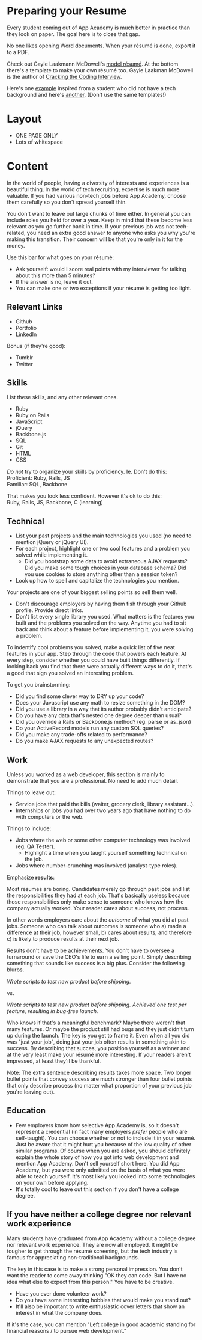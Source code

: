 # Preparing your Resume
Every student coming out of App Academy is much better in practice than they look on paper. The goal here is to close that gap.    

No one likes opening Word documents. When your résumé is done, export it to a PDF.    

Check out Gayle Laakmann McDowell's [model résumé][glm-resume]. At the bottom there's a template to make your own résumé too. Gayle Laakman McDowell is the author of [Cracking the Coding Interview][cracking-interview].

Here's one [example][non-tech-resume-1] inspired from a student who did not have a tech background and here's [another][non-tech-resume-2]. (Don't use the same templates!)

[glm-resume]: http://www.careercup.com/resume
[cracking-interview]: http://www.crackingthecodinginterview.com/
[non-tech-resume-1]: ./non-technical-resume.pdf
[non-tech-resume-2]: ./non-technical-resume2.pdf

# Layout
* ONE PAGE ONLY
* Lots of whitespace


# Content

In the world of people, having a diversity of interests and experiences is a beautiful thing. In the world of tech recruiting, expertise is much more valuable. If you had various non-tech jobs before App Academy, choose them carefully so you don't spread yourself thin.    
 
You don't want to leave out large chunks of time either. In general you can include roles you held for over a year. Keep in mind that these become less relevant as you go further back in time. If your previous job was not tech-related, you need an extra good answer to anyone who asks you why you're making this transition. Their concern will be that you're only in it for the money.    

 Use this bar for what goes on your résumé:
* Ask yourself: would I score real points with my interviewer for talking about this more than 5 minutes?
* If the answer is no, leave it out.
* You can make one or two exceptions if your résumé is getting too
  light.



## Relevant Links
* Github
* Portfolio
* LinkedIn

Bonus (if they're good):
* Tumblr
* Twitter

## Skills
 List these skills, and any other relevant ones.
* Ruby
* Ruby on Rails
* JavaScript
* jQuery
* Backbone.js
* SQL
* Git
* HTML
* CSS

 *Do not* try to organize your skills by proficiency. Ie. Don't do this:    
    Proficient: Ruby, Rails, JS    
    Familiar: SQL, Backbone

 That makes you look less confident. However it's ok to do this:    
    Ruby, Rails, JS, Backbone, C (learning)

## Technical
* List your past projects and the main technologies you used (no need to mention jQuery or jQuery UI).
* For each project, highlight one or two cool features and a problem you solved while implementing it.
	* Did you bootstrap some data to avoid extraneous AJAX requests? Did you make some tough choices in your database schema? Did you use cookies to store anything other than a session token?
* Look up how to spell and capitalize the technologies you mention.


Your projects are one of your biggest selling points so sell them well.    
* Don't discourage employers by having them fish through your Github profile. Provide direct links.
* Don't list every single library you used. What matters is the features you built and the problems you solved on the way. Anytime you had to sit back and think about a feature before implementing it, you were solving a problem.

To indentify cool problems you solved, make a quick list of five neat features in your app. Step through the code that powers each feature. At every step, consider whether you could have built things differently. If looking back you find that there were actually different ways to do it, that's a good that sign you solved an interesting problem.

 To get you brainstorming:    
* Did you find some clever way to DRY up your code?    
* Does your Javascript use any math to resize something in the DOM?    
* Did you use a library in a way that its author probably didn't anticipate?    
* Do you have any data that's nested one degree deeper than usual?    
* Did you override a Rails or Backbone.js method? (eg. parse or as_json)    
* Do your ActiveRecord models run any custom SQL queries?    
* Did you make any trade-offs related to performance?    
* Do you make AJAX requests to any unexpected routes?    


## Work
Unless you worked as a web developer, this section is mainly to demonstrate that you are a professional. No need to add much detail.


Things to leave out:

* Service jobs that paid the bills (waiter, grocery clerk, library assistant...).
* Internships or jobs you had over two years ago that have nothing to do with computers or the web.

Things to include:

* Jobs where the web or some other computer technology was involved (eg. QA Tester).
   * Highlight a time when you taught yourself something technical on the job.
* Jobs where number-crunching was involved (analyst-type roles).

Emphasize **results**:

Most resumes are boring. Candidates merely go through past jobs and
list the responsibilities they had at each job. That's basically useless because
those responsibilities only make sense to someone who knows how the
company actually worked. Your reader cares about success, not process.    

In other words employers care about the *outcome* of what you did at past jobs. Someone who can talk about outcomes is someone who a) made a difference at their job, however small, b) cares about results, and therefore c) is likely to produce results at their next job.    

Results don't have to be achievements. You don't have to oversee a
turnaround or save the CEO's life to earn a selling point. Simply
describing something that sounds like success is a big plus. Consider
the following blurbs.    

*Wrote scripts to test new product before shipping.*    

vs.    

*Wrote scripts to test new product before shipping. Achieved one test per feature, resulting in bug-free launch.*    

Who knows if that's a meaningful benchmark? Maybe there weren't that many features. Or maybe the product still had bugs and they just didn't turn up during the launch. The key is you get to frame it. Even when all you did was "just your job", doing just your job often results in something akin to success. By describing that succes, you position yourself as a winner and at the very least make your résumé more interesting. If your readers aren't impressed, at least they'll be thankful.    

Note: The extra sentence describing results takes more space. Two longer
bullet points that convey success are much stronger than four bullet
points that only describe process (no matter what proportion of your
previous job you're leaving out).    


## Education
* Few employers know how selective App Academy is, so it doesn't
  represent a credential (in fact many employers *prefer* people who
are self-taught). You can choose whether or not to include it in your
résumé. Just be aware that it might hurt you because of the low
quality of other similar programs. Of course when you are asked, you
should definitely explain the whole story of how you got into web
development and mention App Academy. Don't sell yourself short here. You did App Academy,
but you were only admitted on the basis of what you were able to teach
yourself. It's most likely you looked into some technologies on your own before
applying.    
* It's totally cool to leave out this section if you don't have a college degree.

## If you have neither a college degree nor relevant work experience
Many students have graduated from App Academy without a college degree
nor relevant work experience. They are now all employed. It might be
tougher to get through the résumé screening, but the tech industry is
famous for appreciating non-traditional backgrounds.

The key in this case is to make a strong personal impression. You don't
want the reader to come away thinking "OK they can code. But I have no
idea what else to expect from this person." You have to be creative.
* Have you ever done volunteer work?
* Do you have some interesting hobbies that would make you stand out?
* It'll also be important to write enthusiastic cover letters that show
  an interest in what the company does.

If it's the case, you can mention "Left college in good
academic standing for financial reasons / to pursue web development."
